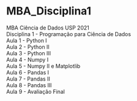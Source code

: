 # MBA_Disciplina1
MBA Ciência de Dados USP 2021 <br>
Disciplina 1 - Programação para Ciência de Dados <br>
Aula 1 - Python I <br>
Aula 2 - Python II <br>
Aula 3 - Python III <br>
Aula 4 - Numpy I <br>
Aula 5 - Numpy II e Matplotlib <br>
Aula 6 - Pandas I <br>
Aula 7 - Pandas II <br>
Aula 8 - Pandas III <br>
Aula 9 - Avaliação Final
